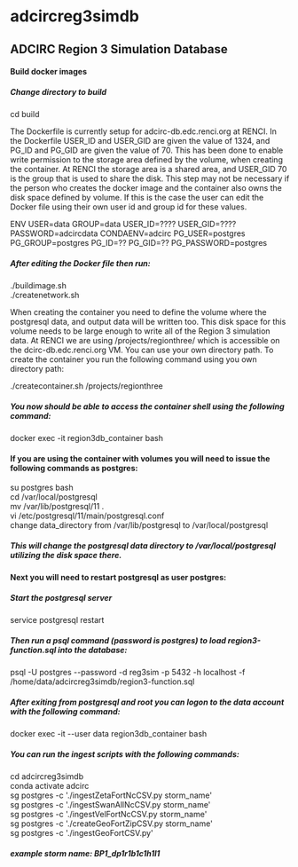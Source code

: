 # adcircreg3simdb
## ADCIRC Region 3 Simulation Database

#### Build docker images

##### Change directory to build

cd build

The Dockerfile is currently setup for adcirc-db.edc.renci.org at RENCI. In the Dockerfile USER_ID and USER_GID are given
the value of 1324, and PG_ID and PG_GID are given the value of 70. This has been done to enable write permission to the
storage area defined by the volume, when creating the container. At RENCI the storage area is a shared area, and USER_GID
70 is the group that is used to share the disk. This step may not be necessary if the person who creates the docker image 
and the container also owns the disk space defined by volume. If this is the case the user can edit the Docker file using 
their own user id and group id for these values.

ENV USER=data GROUP=data USER_ID=???? USER_GID=???? PASSWORD=adcircdata CONDAENV=adcirc PG_USER=postgres PG_GROUP=postgres PG_ID=?? PG_GID=?? PG_PASSWORD=postgres

##### After editing the Docker file then run:

./buildimage.sh  
./createnetwork.sh

When creating the container you need to define the volume where the postgresql data, and output data will be 
written too. This disk space for this volume needs to be large enough to write all of the Region 3 simulation 
data. At RENCI we are using /projects/regionthree/ which is accessible on the dcirc-db.edc.renci.org VM.
You can use your own directory path. To create the container you run the following command using you own
directory path:

./createcontainer.sh /projects/regionthree

##### You now should be able to access the container shell using the following command:

docker exec -it region3db_container bash

#### If you are using the container with volumes you will need to issue the following commands as postgres:

su postgres 
bash  
cd /var/local/postgresql  
mv /var/lib/postgresql/11 .  
vi /etc/postgresql/11/main/postgresql.conf  
change data_directory from /var/lib/postgresql to /var/local/postgresql

##### This will change the postgresql data directory to /var/local/postgresql utilizing the disk space there.  

#### Next you will need to restart postgresql as user postgres:

##### Start the postgresql server

service postgresql restart

##### Then run a psql command (password is postgres) to load region3-function.sql into the database:

psql -U postgres --password -d reg3sim -p 5432 -h localhost -f /home/data/adcircreg3simdb/region3-function.sql

##### After exiting from postgresql and root you can logon to the data account with the following command:

docker exec -it --user data region3db_container bash

##### You can run the ingest scripts with the following commands:

cd adcircreg3simdb   
conda activate adcirc  
sg postgres -c './ingestZetaFortNcCSV.py storm_name'  
sg postgres -c './ingestSwanAllNcCSV.py storm_name'  
sg postgres -c './ingestVelFortNcCSV.py storm_name'  
sg postgres -c './createGeoFortZipCSV.py storm_name'  
sg postgres -c './ingestGeoFortCSV.py'  

##### example storm name:  BP1_dp1r1b1c1h1l1
